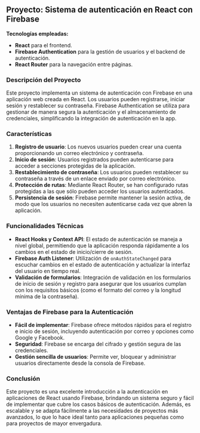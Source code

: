 ## Proyecto: Sistema de autenticación en React con Firebase

**Tecnologías empleadas:** 
- **React** para el frontend.
- **Firebase Authentication** para la gestión de usuarios y el backend de autenticación.
- **React Router** para la navegación entre páginas.

### Descripción del Proyecto
Este proyecto implementa un sistema de autenticación con Firebase en una aplicación web creada en React. Los usuarios pueden registrarse, iniciar sesión y restablecer su contraseña. Firebase Authentication se utiliza para gestionar de manera segura la autenticación y el almacenamiento de credenciales, simplificando la integración de autenticación en la app.

### Características
1. **Registro de usuario**: Los nuevos usuarios pueden crear una cuenta proporcionando un correo electrónico y contraseña.
2. **Inicio de sesión**: Usuarios registrados pueden autenticarse para acceder a secciones protegidas de la aplicación.
3. **Restablecimiento de contraseña**: Los usuarios pueden restablecer su contraseña a través de un enlace enviado por correo electrónico.
4. **Protección de rutas**: Mediante React Router, se han configurado rutas protegidas a las que sólo pueden acceder los usuarios autenticados.
5. **Persistencia de sesión**: Firebase permite mantener la sesión activa, de modo que los usuarios no necesiten autenticarse cada vez que abren la aplicación.

### Funcionalidades Técnicas
- **React Hooks y Context API**: El estado de autenticación se maneja a nivel global, permitiendo que la aplicación responda rápidamente a los cambios en el estado de inicio/cierre de sesión.
- **Firebase Auth Listener**: Utilización de `onAuthStateChanged` para escuchar cambios en el estado de autenticación y actualizar la interfaz del usuario en tiempo real.
- **Validación de formularios**: Integración de validación en los formularios de inicio de sesión y registro para asegurar que los usuarios cumplan con los requisitos básicos (como el formato del correo y la longitud mínima de la contraseña).

### Ventajas de Firebase para la Autenticación
- **Fácil de implementar**: Firebase ofrece métodos rápidos para el registro e inicio de sesión, incluyendo autenticación por correo y opciones como Google y Facebook.
- **Seguridad**: Firebase se encarga del cifrado y gestión segura de las credenciales.
- **Gestión sencilla de usuarios**: Permite ver, bloquear y administrar usuarios directamente desde la consola de Firebase.

### Conclusión
Este proyecto es una excelente introducción a la autenticación en aplicaciones de React usando Firebase, brindando un sistema seguro y fácil de implementar que cubre los casos básicos de autenticación. Además, es escalable y se adapta fácilmente a las necesidades de proyectos más avanzados, lo que lo hace ideal tanto para aplicaciones pequeñas como para proyectos de mayor envergadura.
